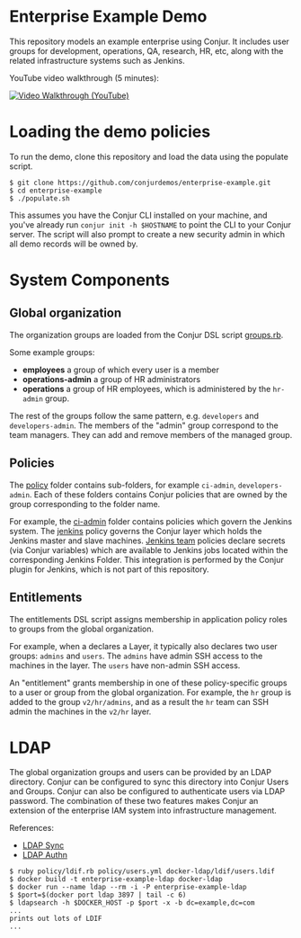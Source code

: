 # Enterprise Example Demo

This repository models an example enterprise using Conjur. It includes user groups for development, operations, QA, research, HR, etc, along with the related infrastructure systems such as Jenkins.

YouTube video walkthrough (5 minutes):

[![Video Walkthrough (YouTube)](http://img.youtube.com/vi/vpZQNjns0Ks/0.jpg)](http://www.youtube.com/watch?v=vpZQNjns0Ks)

# Loading the demo policies
To run the demo, clone this repository and load the data using the populate script.

```sh-session
$ git clone https://github.com/conjurdemos/enterprise-example.git
$ cd enterprise-example
$ ./populate.sh
```
This assumes you have the Conjur CLI installed on your machine, and you've already run `conjur init -h $HOSTNAME` to point the CLI to your Conjur server. The script will also prompt to create a new security admin in which all demo records will be owned by.

# System Components

## Global organization

The organization groups are loaded from the Conjur DSL script  [groups.rb](https://github.com/conjurdemos/enterprise-example/blob/master/policy/groups.rb). 

Some example groups:

* **employees** a group of which every user is a member
* **operations-admin** a group of HR administrators
* **operations** a group of HR employees, which is administered by the `hr-admin` group.

The rest of the groups follow the same pattern, e.g. `developers` and `developers-admin`. The members of the "admin" group correspond to the team managers. They can add and remove members of the managed group. 

## Policies

The [policy](https://github.com/conjurdemos/enterprise-example/tree/master/policy) folder contains sub-folders, for example `ci-admin`, `developers-admin`. Each of these folders contains Conjur policies that are owned by the group corresponding to the folder name. 

For example, the [ci-admin](https://github.com/conjurdemos/enterprise-example/tree/master/policy/ci-admin) folder contains policies which govern the Jenkins system. The [jenkins](https://github.com/conjurdemos/enterprise-example/blob/master/policy/ci-admin/jenkins.rb) policy governs the Conjur layer which holds the Jenkins master and slave machines. [Jenkins team](https://github.com/conjurdemos/enterprise-example/blob/master/policy/ci-admin/team-a.rb) policies declare secrets (via Conjur variables) which are available to Jenkins jobs located within the corresponding Jenkins Folder. This integration is performed by the Conjur plugin for Jenkins, which is not part of this repository.

## Entitlements

The entitlements DSL script assigns membership in application policy roles to groups from the global organization.

For example, when a declares a Layer, it typically also declares two user groups: `admins` and `users`. The `admins` have admin SSH access to the machines in the layer. The `users` have non-admin SSH access.

An "entitlement" grants membership in one of these policy-specific groups to a user or group from the global organization. For example, the `hr` group is added to the group `v2/hr/admins`, and as a result the `hr` team can SSH admin the machines in the `v2/hr` layer.

# LDAP

The global organization groups and users can be  provided by an LDAP directory. Conjur can be configured to sync this directory into Conjur Users and Groups. Conjur can also be configured to authenticate users via LDAP password. The combination of these two features makes Conjur an extension of the enterprise IAM system into infrastructure management.

References:

* [LDAP Sync](https://developer.conjur.net/server_setup/tools/ldap_sync.html)
* [LDAP Authn](https://developer.conjur.net/server_setup/tools/authn_ldap.html)

```
$ ruby policy/ldif.rb policy/users.yml docker-ldap/ldif/users.ldif
$ docker build -t enterprise-example-ldap docker-ldap
$ docker run --name ldap --rm -i -P enterprise-example-ldap
$ $port=$(docker port ldap 3897 | tail -c 6)
$ ldapsearch -h $DOCKER_HOST -p $port -x -b dc=example,dc=com
...
prints out lots of LDIF
...
```
